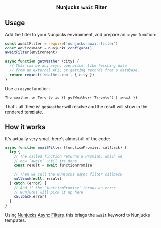 <h3 align="center">Nunjucks <code>await</code> Filter</h3>

## Usage

Add the filter to your Nunjucks environment, and prepare an `async` function:

```js
const awaitFilter = require('nunjucks-await-filter')
const environment = nunjucks.configure()
awaitFilter(environment)

async function getWeather (city) {
  // This can be any async operation, like fetching data
  // from an external API, or getting records from a database.
  return request('weather.com', { city })
}
```

Use an `async` function:

```nunjucks
The weather in Toronto is {{ getWeather('Toronto') | await }}
```

That's all there is! `getWeather` will resolve and the result will show in the rendered template.

## How it works

It's actually very small, here's almost all of the code:

```js
async function awaitFilter (functionPromise, callback) {
  try {
    // The called function returns a Promise, which we
    // now `await` until its done
    const result = await functionPromise

    // Then we call the Nunjucks async filter callback
    callback(null, result)
  } catch (error) {
    // And if the `functionPromise` throws an error
    // Nunjucks will pick it up here
    callback(error)
  }
}
```

Using [Nunjucks Async Filters](https://mozilla.github.io/nunjucks/api.html#addfilter), this brings the `await` keyword to Nunjucks templates.
